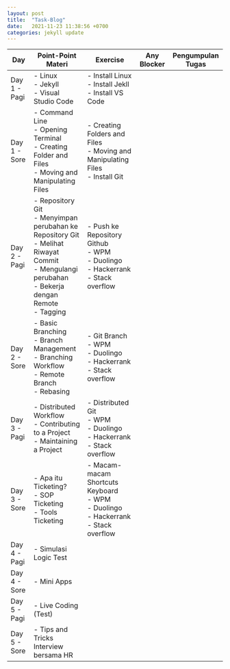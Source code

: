 ```yaml
---
layout: post
title:  "Task-Blog"
date:   2021-11-23 11:38:56 +0700
categories: jekyll update
---
```

| Day          | Point-Point Materi                                                                                                                                              | Exercise                                                                                         | Any Blocker | Pengumpulan Tugas |
| ------------ | --------------------------------------------------------------------------------------------------------------------------------------------------------------- | ------------------------------------------------------------------------------------------------ | ----------- | ----------------- |
| Day 1 - Pagi | \- Linux<br>\- Jekyll<br>\- Visual Studio Code                                                                                                                  | \- Install Linux<br>\- Install Jekll<br>\- Install VS Code                                       |             |                   |
| Day 1 - Sore | \- Command Line<br>\- Opening Terminal<br>\- Creating Folder and Files<br>\- Moving and Manipulating Files                                                      | \- Creating Folders and Files<br>\- Moving and Manipulating Files<br>\- Install Git<br>          |             |                   |
| Day 2 - Pagi | \- Repository Git<br>\- Menyimpan perubahan ke Repository Git<br>\- Melihat Riwayat Commit<br>\- Mengulangi perubahan<br>\- Bekerja dengan Remote<br>\- Tagging | \- Push ke Repository Github<br>\- WPM<br>\- Duolingo<br>\- Hackerrank<br>\- Stack overflow      |             |                   |
| Day 2 - Sore | \- Basic Branching<br>\- Branch Management<br>\- Branching Workflow<br>\- Remote Branch<br>\- Rebasing                                                          | \- Git Branch<br>\- WPM<br>\- Duolingo<br>\- Hackerrank<br>\- Stack overflow                     |             |                   |
| Day 3 - Pagi | \- Distributed Workflow<br>\- Contributing to a Project<br>\- Maintaining a Project                                                                             | \- Distributed Git<br>\- WPM<br>\- Duolingo<br>\- Hackerrank<br>\- Stack overflow                |             |                   |
| Day 3 - Sore | \- Apa itu Ticketing?<br>\- SOP Ticketing<br>\- Tools Ticketing                                                                                                 | \- Macam-macam Shortcuts Keyboard<br>\- WPM<br>\- Duolingo<br>\- Hackerrank<br>\- Stack overflow |             |                   |
| Day 4 - Pagi | \- Simulasi Logic Test                                                                                                                                          |                                                                                                  |             |                   |
| Day 4 - Sore | \- Mini Apps                                                                                                                                                    |                                                                                                  |             |                   |
| Day 5 - Pagi | \- Live Coding (Test)                                                                                                                                           |                                                                                                  |             |                   |
| Day 5 - Sore | \- Tips and Tricks Interview bersama HR                                                                                                                         |                                                                                                  |             |

[jekyll-docs]: https://jekyllrb.com/docs/home
[jekyll-gh]:   https://github.com/jekyll/jekyll
[jekyll-talk]: https://talk.jekyllrb.com/
